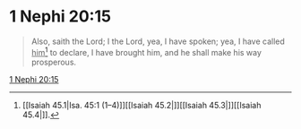 # 1 Nephi 20:15

> Also, saith the Lord; I the Lord, yea, I have spoken; yea, I have called <u>him</u>[^a] to declare, I have brought him, and he shall make his way prosperous.

[1 Nephi 20:15](https://www.churchofjesuschrist.org/study/scriptures/bofm/1-ne/20?lang=eng&id=p15#p15)


[^a]: [[Isaiah 45.1|Isa. 45:1 (1–4)]][[Isaiah 45.2|]][[Isaiah 45.3|]][[Isaiah 45.4|]].  
